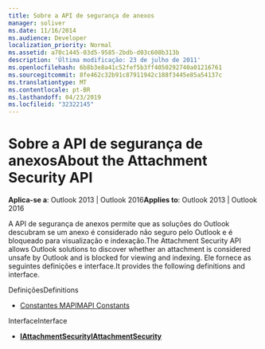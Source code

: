 ```yaml
---
title: Sobre a API de segurança de anexos
manager: soliver
ms.date: 11/16/2014
ms.audience: Developer
localization_priority: Normal
ms.assetid: a70c1445-03d5-9585-2bdb-d03c608b313b
description: 'Última modificação: 23 de julho de 2011'
ms.openlocfilehash: 6b8b3e8a41c52fef5b3ff4050292740a01216761
ms.sourcegitcommit: 8fe462c32b91c87911942c188f3445e85a54137c
ms.translationtype: MT
ms.contentlocale: pt-BR
ms.lasthandoff: 04/23/2019
ms.locfileid: "32322145"
---
```

# <a name="about-the-attachment-security-api"></a><span data-ttu-id="da89f-103">Sobre a API de segurança de anexos</span><span class="sxs-lookup"><span data-stu-id="da89f-103">About the Attachment Security API</span></span>

  
  
<span data-ttu-id="da89f-104">**Aplica-se a**: Outlook 2013 | Outlook 2016</span><span class="sxs-lookup"><span data-stu-id="da89f-104">**Applies to**: Outlook 2013 | Outlook 2016</span></span> 
  
<span data-ttu-id="da89f-105">A API de segurança de anexos permite que as soluções do Outlook descubram se um anexo é considerado não seguro pelo Outlook e é bloqueado para visualização e indexação.</span><span class="sxs-lookup"><span data-stu-id="da89f-105">The Attachment Security API allows Outlook solutions to discover whether an attachment is considered unsafe by Outlook and is blocked for viewing and indexing.</span></span> <span data-ttu-id="da89f-106">Ele fornece as seguintes definições e interface.</span><span class="sxs-lookup"><span data-stu-id="da89f-106">It provides the following definitions and interface.</span></span>
  
<span data-ttu-id="da89f-107">Definições</span><span class="sxs-lookup"><span data-stu-id="da89f-107">Definitions</span></span>
  
- [<span data-ttu-id="da89f-108">Constantes MAPI</span><span class="sxs-lookup"><span data-stu-id="da89f-108">MAPI Constants</span></span>](mapi-constants.md)
    
<span data-ttu-id="da89f-109">Interface</span><span class="sxs-lookup"><span data-stu-id="da89f-109">Interface</span></span>
  
- <span data-ttu-id="da89f-110">**[IAttachmentSecurity](iattachmentsecurityiunknown.md)**</span><span class="sxs-lookup"><span data-stu-id="da89f-110">**[IAttachmentSecurity](iattachmentsecurityiunknown.md)**</span></span>
    

